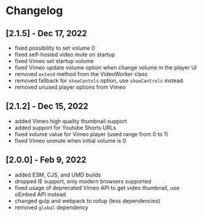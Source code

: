 # Changelog

## [2.1.5] - Dec 17, 2022

- fixed possibility to set volume 0
- fixed self-hosted video mute on startup
- fixed Vimeo set startup volume
- fixed Vimeo update volume option when change volume in the player UI
- removed `extend` method from the VideoWorker class
- removed fallback for `showContols` option, use `showControls` instead
- removed unused player options from Vimeo

## [2.1.2] - Dec 15, 2022

- added Vimeo high quality thumbnail support
- added support for Youtube Shorts URLs
- fixed volume value for Vimeo player (used range from 0 to 1)
- fixed Vimeo unmute when initial volume is 0

## [2.0.0] - Feb 9, 2022

- added ESM, CJS, and UMD builds
- dropped IE support, only modern browsers supported
- fixed usage of deprecated Vimeo API to get video thumbnail, use oEmbed API instead
- changed gulp and webpack to rollup (less dependencies)
- removed `global` dependency
